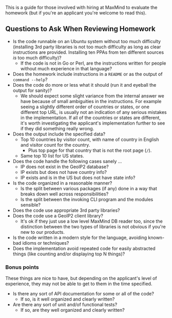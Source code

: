 This is a guide for those involved with hiring at MaxMind to evaluate the
homework (but if you're an applicant you're welcome to read this).

## Questions to Ask When Reviewing Homework

* Is the code runnable on an Ubuntu system without too much difficulty
  (installing 3rd party libraries is not too much difficulty as long as clear
  instructions are provided. Installing ten PPAs from ten different sources
  *is* too much difficulty)?
  * If the code is not in Go or Perl, are the instructions written for people
    without much experience in that language?
* Does the homework include instructions in a `README` or as the output of
  `command --help`?
* Does the code do more or less what it should (run it and eyeball the output
  for sanity)?
  * We should expect some slight variance from the internal answer we have
    because of small ambiguities in the instructions. For example seeing a
    slightly different order of countries or states, or one different top URL,
    is usually not an indication of any serious mistakes in the
    implementation. If all of the countries or states are different, it's
    worth investigating the applicant's implementation further to see if they
    did something really wrong.
* Does the output include the specified data?
  * Top 10 countries by visitor count, with name of country in English and
    visitor count for the country.
    * Plus top page for that country that is not the root page (`/`).
  * Same top 10 list for US states.
* Does the code handle the following cases sanely ...
  * IP does not exist in the GeoIP2 database?
  * IP exists but does not have country info?
  * IP exists and is in the US but does not have state info?
* Is the code organized in a reasonable manner?
  * Is the split between various packages (if any) done in a way that breaks
    down well across responsibilities?
  * Is the split between the invoking CLI program and the modules sensible?
* Does the code use appropriate 3rd party libraries?
* Does the code use a GeoIP2 client library?
  * It's ok if they just use a low level MaxMind DB reader too, since the
    distinction between the two types of libraries is not obvious if you're
    new to our products.
* Is the code written in a modern style for the language, avoiding known-bad
  idioms or techniques?
* Does the implementation avoid repeated code for easily abstracted things
  (like counting and/or displaying top N things)?

### Bonus points

These things are nice to have, but depending on the applicant's level of
experience, they may not be able to get to them in the time specified.

* Is there any sort of API documentation for some or all of the code?
  * If so, is it well organized and clearly written?
* Are there any sort of unit and/of functional tests?
  * If so, are they well organized and clearly written?
